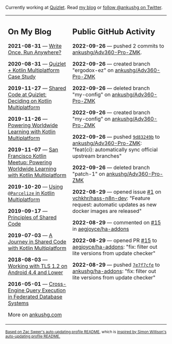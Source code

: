 Currently working at [Quizlet](https://quizlet.com/). Read [my blog](https://ankushg.com/) or [follow @ankushg on Twitter](https://twitter.com/ankushg).

<table><tr><td valign="top" width="40%">

## On My Blog
<!-- blog starts -->
**2021-08-31** — [Write Once, Run Anywhere?](https://ankushg.com/posts/write-once-run-anywhere-increment/)

**2020-08-31** — [Quizlet + Kotlin Multiplatform Case Study](https://ankushg.com/posts/quizlet-kotlin-multiplatform-case-study/)

**2019-11-27** — [Shared Code at Quizlet: Deciding on Kotlin Multiplatform](https://ankushg.com/posts/shared-code-kotlin-multiplatform/)

**2019-11-26** — [Powering Worldwide Learning with Kotlin Multiplatform](https://ankushg.com/speaking/droidcon-sf-2019)

**2019-11-07** — [San Francisco Kotlin Meetup: Powering Worldwide Learning with Kotlin Multiplatform](https://ankushg.com/speaking/sf-kotlin-meetup-2019)

**2019-10-20** — [Using `@Parcelize` in Kotlin Multiplatform](https://ankushg.com/posts/multiplatform-parcelize/)

**2019-09-17** — [Principles of Shared Code](https://ankushg.com/speaking/denver-startup-week-2019)

**2019-07-03** — [A Journey in Shared Code with Kotlin Multiplatform](https://ankushg.com/speaking/droidcon-berlin-2019)

**2018-08-03** — [Working with TLS 1.2 on Android 4.4 and Lower](https://ankushg.com/posts/tls-1.2-on-android/)

**2016-05-01** — [Cross-Engine Query Execution in Federated Database Systems](https://ankushg.com/projects/thesis)
<!-- blog ends -->
More on [ankushg.com](https://ankushg.com/)
</td><td valign="top" width="60%">

## Public GitHub Activity
<!-- githubActivity starts -->
**2022-09-26** — pushed 2 commits to [ankushg/Adv360-Pro-ZMK](https://api.github.com/repos/ankushg/Adv360-Pro-ZMK).

**2022-09-26** — created branch "ergodox-ez" on [ankushg/Adv360-Pro-ZMK](https://api.github.com/repos/ankushg/Adv360-Pro-ZMK)

**2022-09-26** — deleted branch "my-config" on [ankushg/Adv360-Pro-ZMK](https://api.github.com/repos/ankushg/Adv360-Pro-ZMK)

**2022-09-26** — created branch "my-config" on [ankushg/Adv360-Pro-ZMK](https://api.github.com/repos/ankushg/Adv360-Pro-ZMK)

**2022-09-26** — pushed [`9d83249b`](https://github.com/ankushg/Adv360-Pro-ZMK/commit/9d83249bad0a2fb4e1764504f1514fcfcad271b5) to [ankushg/Adv360-Pro-ZMK](https://api.github.com/repos/ankushg/Adv360-Pro-ZMK): "feat(ci): automatically sync official upstream branches"

**2022-09-26** — deleted branch "patch-1" on [ankushg/Adv360-Pro-ZMK](https://api.github.com/repos/ankushg/Adv360-Pro-ZMK)

**2022-08-29** — opened issue [#1](https://github.com/vchkhr/hass-n8n-dev/issues/1) on [vchkhr/hass-n8n-dev](https://api.github.com/repos/vchkhr/hass-n8n-dev): "Feature request: automatic updates as new docker images are released"

**2022-08-29** — commented on [#15](https://github.com/aegjoyce/ha-addons/pull/15#issuecomment-1231156586) in [aegjoyce/ha-addons](https://api.github.com/repos/aegjoyce/ha-addons)

**2022-08-29** — opened PR [#15](https://github.com/aegjoyce/ha-addons/pull/15) to [aegjoyce/ha-addons](https://api.github.com/repos/aegjoyce/ha-addons): "fix: filter out lite versions from update checker"

**2022-08-29** — pushed [`7e7f7cfe`](https://github.com/ankushg/ha-addons/commit/7e7f7cfe731a0f6bf5f1d4b3634234b97257b79c) to [ankushg/ha-addons](https://api.github.com/repos/ankushg/ha-addons): "fix: filter out lite versions from update checker"
<!-- githubActivity ends -->
</td></tr></table>

<sub><a href="https://github.com/ZacSweers/ZacSweers">Based on Zac Sweer's auto-updating profile README</a>, which is <a href="https://simonwillison.net/2020/Jul/10/self-updating-profile-readme/">inspired by Simon Willison's auto-updating profile README.</a></sub>